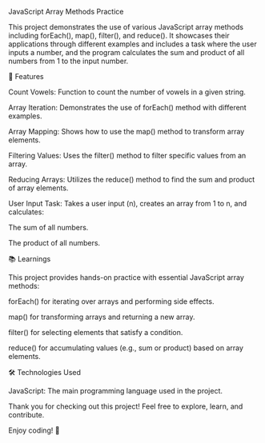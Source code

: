 JavaScript Array Methods Practice

This project demonstrates the use of various JavaScript array methods including forEach(), map(), filter(), and reduce(). It showcases their applications through different examples and includes a task where the user inputs a number, and the program calculates the sum and product of all numbers from 1 to the input number.

📝 Features

Count Vowels: Function to count the number of vowels in a given string.

Array Iteration: Demonstrates the use of forEach() method with different examples.

Array Mapping: Shows how to use the map() method to transform array elements.

Filtering Values: Uses the filter() method to filter specific values from an array.

Reducing Arrays: Utilizes the reduce() method to find the sum and product of array elements.

User Input Task: Takes a user input (n), creates an array from 1 to n, and calculates:

The sum of all numbers.

The product of all numbers.


📚 Learnings

This project provides hands-on practice with essential JavaScript array methods:

forEach() for iterating over arrays and performing side effects.

map() for transforming arrays and returning a new array.

filter() for selecting elements that satisfy a condition.

reduce() for accumulating values (e.g., sum or product) based on array elements.

🛠️ Technologies Used

JavaScript: The main programming language used in the project.

Thank you for checking out this project! Feel free to explore, learn, and contribute.

Enjoy coding! 🎉
